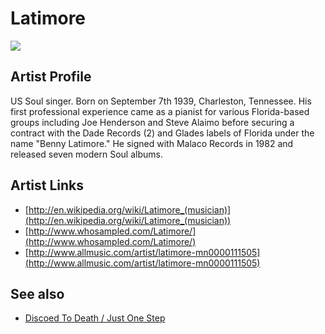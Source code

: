 # Latimore

![](../../asssets/artists/Latimore.png)

## Artist Profile

US Soul singer. Born on September 7th 1939, Charleston, Tennessee. His first professional experience came as a pianist for various Florida-based groups including Joe Henderson and Steve Alaimo before securing a contract with the Dade Records (2) and Glades labels of Florida under the name "Benny Latimore." He signed with Malaco Records in 1982 and released seven modern Soul albums.

## Artist Links

- [http://en.wikipedia.org/wiki/Latimore_(musician)](http://en.wikipedia.org/wiki/Latimore_(musician))
- [http://www.whosampled.com/Latimore/](http://www.whosampled.com/Latimore/)
- [http://www.allmusic.com/artist/latimore-mn0000111505](http://www.allmusic.com/artist/latimore-mn0000111505)


## See also

- [Discoed To Death / Just One Step](Latimore-Discoed_To_Death_-_Just_One_Step.md)
